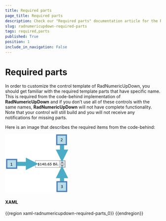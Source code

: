 ```yaml
---
title: Required parts
page_title: Required parts
description: Check our "Required parts" documentation article for the RadNumericUpDown WPF control.
slug: radnumericupdown-required-parts
tags: required,parts
published: True
position: 1
include_in_navigation: False
---
```


# Required parts

In order to customize the control template of RadNumericUpDown, you should get familiar with the required template parts that have specific name. This is required from the code-behind implementation of __RadNumericUpDown__ and if you don’t use all of these controls with the same names, __RadNumericUpDown__ will not have complete functionality. Note that your control will still build and you will not receive any notifications for missing parts.

Here is an image that describes the required items from the code-behind:

![](images/RadNumericUpDown_required_parts.png)

#### __XAML__

{{region xaml-radnumericupdown-required-parts_0}}
	<!--1. Textbox control for text input-->
	<TextBox x:Name="textbox" />
	<!--2. Button control for increasing the value-->
	<RepeatButton x:Name="increase" />
	<!--3. Button control for decreasing the value-->
	<RepeatButton x:Name="decrease" />
{{endregion}}
